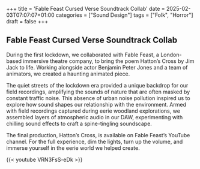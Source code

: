 +++
title = 'Fable Feast Cursed Verse Soundtrack Collab'
date = 2025-02-03T07:07:07+01:00
categories = ["Sound Design"]
tags = ["Folk", "Horror"]
draft = false
+++

## Fable Feast Cursed Verse Soundtrack Collab

During the first lockdown, we collaborated with Fable Feast, a London-based immersive theatre company, to bring the poem Hatton’s Cross by Jim Jack to life. Working alongside actor Benjamin Peter Jones and a team of animators, we created a haunting animated piece.

The quiet streets of the lockdown era provided a unique backdrop for our field recordings, amplifying the sounds of nature that are often masked by constant traffic noise. This absence of urban noise pollution inspired us to explore how sound shapes our relationship with the environment. Armed with field recordings captured during eerie woodland explorations, we assembled layers of atmospheric audio in our DAW, experimenting with chilling sound effects to craft a spine-tingling soundscape.

The final production, Hatton’s Cross, is available on Fable Feast’s YouTube channel. For the full experience, dim the lights, turn up the volume, and immerse yourself in the eerie world we helped create.

{{< youtube VRN3FsS-eDk  >}}


